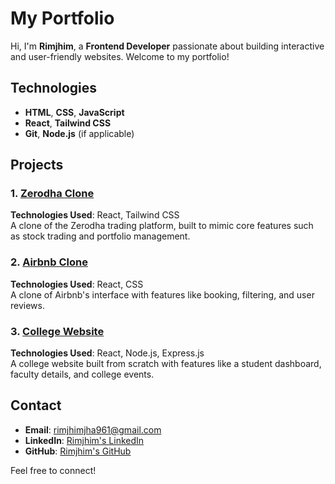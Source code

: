 # My Portfolio

Hi, I'm **Rimjhim**, a **Frontend Developer** passionate about building interactive and user-friendly websites. Welcome to my portfolio!

## **Technologies**
- **HTML**, **CSS**, **JavaScript**
- **React**, **Tailwind CSS**
- **Git**, **Node.js** (if applicable)

## **Projects**
### 1. [Zerodha Clone](#)
   **Technologies Used**: React, Tailwind CSS  
   A clone of the Zerodha trading platform, built to mimic core features such as stock trading and portfolio management.  


### 2. [Airbnb Clone](#)
   **Technologies Used**: React, CSS  
   A clone of Airbnb's interface with features like booking, filtering, and user reviews.  


### 3. [College Website](#)
   **Technologies Used**: React, Node.js, Express.js  
   A college website built from scratch with features like a student dashboard, faculty details, and college events.  
 

## **Contact**
- **Email**: [rimjhimjha961@gmail.com](mailto:rimjhimjha961@gmail.com)
- **LinkedIn**: [Rimjhim's LinkedIn](https://www.linkedin.com/in/rimjhim-jha-b1b86b301/)
- **GitHub**: [Rimjhim's GitHub](https://github.com/Rimee2005/Wanderlust)

Feel free to connect!
